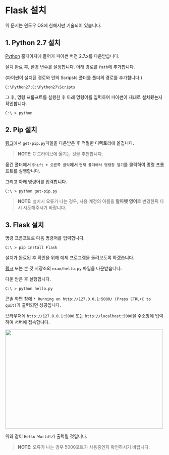 # Flask 설치
위 문서는 윈도우 OS에 한해서만 기술되어 있습니다.

## 1. Python 2.7 설치
[Python](https://www.python.org/) 홈페이지에 들어가 파이썬 버전 2.7.x를 다운받습니다.

설치 완료 후, 환경 변수를 설정합니다. 아래 경로를 ``Path``에 추가합니다.

(파이썬이 설치된 경로와 안의 Scripsts 폴더를 폴더의 경로를 추가합니다.)

```shell
C:\Python27;C:\Python27\Scripts
```

그 후, 명령 프롬프트를 실행한 후 아래 명령어를 입력하여 파이썬이 제대로 설치됬는지 확인합니다.

```shell
C:\ > python
```


## 2. Pip 설치
[링크](https://drive.google.com/file/d/0Bzc8Q462o1wfYXQ0elVEMnhLams/view?usp=sharing)에서 ``get-pip.py``파일을 다운받은 후 적절한 디렉토리에 옮깁니다. 

> **NOTE**: C 드라이브에 옮기는 것을 추천합니다.

옮긴 폴더에서 ``Shift + 오른쪽 클릭``에서 ``현재 폴더에서 명령창 열기``를 클릭하여 명령 프롬프트를 실행합니다.

그리고 아래 명령어를 입력합니다.

```shell
C:\ > python get-pip.py
```

> **NOTE**: 설치시 오류가 나는 경우, 사용 계정의 이름을 **알파벳 영어**로 변경한뒤 다시 시도해주시기 바랍니다.



## 3. Flask 설치
명령 프롬프트로 다음 명령어를 입력합니다.

```shell
C:\ > pip install Flask
```

설치가 완료된 후 확인을 위해 예제 프로그램을 돌려보도록 하겠습니다.

[링크](https://drive.google.com/file/d/0Bzc8Q462o1wfVHVoZnc0bUtxaEE/view?usp=sharing) 또는 본 깃 저장소의 ``exam/hello.py`` 파일을 다운받습니다. 

다운 받은 후 실행합니다.

```shell
C:\ > python hello.py
```

콘솔 화면 창에 ``* Running on http://127.0.0.1:5000/ (Press CTRL+C to quit)``가 출력되면 성공입니다.

브라우저에 ``http://127.0.0.1:5000`` 또는 ``http://localhost:5000``을 주소창에 입력하여 서버에 접속합니다.

<img src="https://farm1.staticflickr.com/709/22839345303_7961d94aa7.jpg" width="500" height="313" />

위와 같이 ``Hello World!``가 출력될 것입니다.

> **NOTE**: 오류가 나는 경우 5000포트가 사용중인지 확인하시기 바랍니다.





